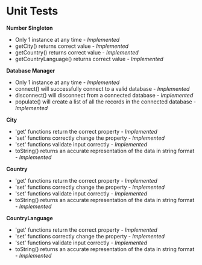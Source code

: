 Unit Tests
==========
**Number Singleton**
- Only 1 instance at any time - *Implemented*
- getCity() returns correct value - *Implemented*
- getCountry() returns correct value - *Implemented*
- getCountryLanguage() returns correct value - *Implemented*

**Database Manager**
- Only 1 instance at any time - *Implemented*
- connect() will successfully connect to a valid database - *Implemented*
- disconnect() will disconnect from a connected database - *Implemented*
- populate() will create a list of all the records
in the connected database - *Implemented*

**City**
- 'get' functions return  the correct property - *Implemented*
- 'set' functions correctly change the property - *Implemented*
- 'set' functions validate input correctly - *Implemented*
- toString() returns an accurate representation of the data
in string format - *Implemented*

**Country**
- 'get' functions return  the correct property - *Implemented*
- 'set' functions correctly change the property - *Implemented*
- 'set' functions validate input correctly - *Implemented*
- toString() returns an accurate representation of the data
in string format - *Implemented*

**CountryLanguage**
- 'get' functions return  the correct property - *Implemented*
- 'set' functions correctly change the property - *Implemented*
- 'set' functions validate input correctly  - *Implemented*
- toString() returns an accurate representation of the data
in string format - *Implemented*
